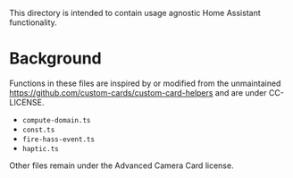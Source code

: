 This directory is intended to contain usage agnostic Home Assistant
functionality.

# Background

Functions in these files are inspired by or modified from the unmaintained
https://github.com/custom-cards/custom-card-helpers and are under CC-LICENSE.

- `compute-domain.ts`
- `const.ts`
- `fire-hass-event.ts`
- `haptic.ts`

Other files remain under the Advanced Camera Card license.
